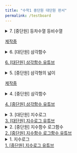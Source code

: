 ```yaml
---
title: "수학1 중단원 대단원 판서"
permalink: /testboard
---
```


<details>
<summary>7. [중단원] 등차수열 등비수열</summary>
<div markdown="1">
<img src="/assets/one%20chungsoo%20jpg%20test/[중단원 유튜브] 5. 등차수열 등비수열-01.jpg"/>
<img src="/assets/one%20chungsoo%20jpg%20test/[중단원 유튜브] 5. 등차수열 등비수열-02.jpg"/>
<img src="/assets/one%20chungsoo%20jpg%20test/[중단원 유튜브] 5. 등차수열 등비수열-03.jpg"/>
<img src="/assets/one%20chungsoo%20jpg%20test/[중단원 유튜브] 5. 등차수열 등비수열-04.jpg"/>
<img src="/assets/one%20chungsoo%20jpg%20test/[중단원 유튜브] 5. 등차수열 등비수열-05.jpg"/>
<img src="/assets/one%20chungsoo%20jpg%20test/[중단원 유튜브] 5. 등차수열 등비수열-06.jpg"/>
<img src="/assets/one%20chungsoo%20jpg%20test/[중단원 유튜브] 5. 등차수열 등비수열-07.jpg"/>
<img src="/assets/one%20chungsoo%20jpg%20test/[중단원 유튜브] 5. 등차수열 등비수열-08.jpg"/>
<img src="/assets/one%20chungsoo%20jpg%20test/[중단원 유튜브] 5. 등차수열 등비수열-09.jpg"/>
<img src="/assets/one%20chungsoo%20jpg%20test/[중단원 유튜브] 5. 등차수열 등비수열-10.jpg"/>
<img src="/assets/one%20chungsoo%20jpg%20test/[중단원 유튜브] 5. 등차수열 등비수열-11.jpg"/>
<img src="/assets/one%20chungsoo%20jpg%20test/[중단원 유튜브] 5. 등차수열 등비수열-12.jpg"/>
<img src="/assets/one%20chungsoo%20jpg%20test/[중단원 유튜브] 5. 등차수열 등비수열-13.jpg"/>


</div>
</details>

<a href="">제작중</a>

<details>
<summary>6. [대단원] 삼각함수</summary>
<div markdown="1">
<img src="/assets/one%20chungsoo%20jpg%20test/[대단원 유튜브] 6. 삼각함수_페이지_01.jpg"/><img src="/assets/one%20chungsoo%20jpg%20test/[대단원 유튜브] 6. 삼각함수_페이지_02.jpg"/><img src="/assets/one%20chungsoo%20jpg%20test/[대단원 유튜브] 6. 삼각함수_페이지_03.jpg"/><img src="/assets/one%20chungsoo%20jpg%20test/[대단원 유튜브] 6. 삼각함수_페이지_04.jpg"/><img src="/assets/one%20chungsoo%20jpg%20test/[대단원 유튜브] 6. 삼각함수_페이지_05.jpg"/><img src="/assets/one%20chungsoo%20jpg%20test/[대단원 유튜브] 6. 삼각함수_페이지_06.jpg"/><img src="/assets/one%20chungsoo%20jpg%20test/[대단원 유튜브] 6. 삼각함수_페이지_07.jpg"/><img src="/assets/one%20chungsoo%20jpg%20test/[대단원 유튜브] 6. 삼각함수_페이지_08.jpg"/><img src="/assets/one%20chungsoo%20jpg%20test/[대단원 유튜브] 6. 삼각함수_페이지_09.jpg"/><img src="/assets/one%20chungsoo%20jpg%20test/[대단원 유튜브] 6. 삼각함수_페이지_10.jpg"/><img src="/assets/one%20chungsoo%20jpg%20test/[대단원 유튜브] 6. 삼각함수_페이지_11.jpg"/><img src="/assets/one%20chungsoo%20jpg%20test/[대단원 유튜브] 6. 삼각함수_페이지_12.jpg"/><img src="/assets/one%20chungsoo%20jpg%20test/[대단원 유튜브] 6. 삼각함수_페이지_13.jpg"/><img src="/assets/one%20chungsoo%20jpg%20test/[대단원 유튜브] 6. 삼각함수_페이지_14.jpg"/><img src="/assets/one%20chungsoo%20jpg%20test/[대단원 유튜브] 6. 삼각함수_페이지_15.jpg"/><img src="/assets/one%20chungsoo%20jpg%20test/[대단원 유튜브] 6. 삼각함수_페이지_16.jpg"/><img src="/assets/one%20chungsoo%20jpg%20test/[대단원 유튜브] 6. 삼각함수_페이지_17.jpg"/><img src="/assets/one%20chungsoo%20jpg%20test/[대단원 유튜브] 6. 삼각함수_페이지_18.jpg"/><img src="/assets/one%20chungsoo%20jpg%20test/[대단원 유튜브] 6. 삼각함수_페이지_19.jpg"/><img src="/assets/one%20chungsoo%20jpg%20test/[대단원 유튜브] 6. 삼각함수_페이지_20.jpg"/><img src="/assets/one%20chungsoo%20jpg%20test/[대단원 유튜브] 6. 삼각함수_페이지_21.jpg"/>

</div>
</details>

<a href=" https://youtu.be/nx1DIZr1aMg">6. [대단원] 삼각함수 유튜브</a>

<details>
<summary>5. [중단원] 삼각형의 넓이</summary>
<div markdown="1">
<img src="/assets/one%20chungsoo%20jpg%20test/[중단원 유튜브] 4. 삼각형의 넓이-01.jpg"/>
<img src="/assets/one%20chungsoo%20jpg%20test/[중단원 유튜브] 4. 삼각형의 넓이-02.jpg"/>
<img src="/assets/one%20chungsoo%20jpg%20test/[중단원 유튜브] 4. 삼각형의 넓이-03.jpg"/>
<img src="/assets/one%20chungsoo%20jpg%20test/[중단원 유튜브] 4. 삼각형의 넓이-04.jpg"/>
<img src="/assets/one%20chungsoo%20jpg%20test/[중단원 유튜브] 4. 삼각형의 넓이-05.jpg"/>
<img src="/assets/one%20chungsoo%20jpg%20test/[중단원 유튜브] 4. 삼각형의 넓이-06.jpg"/>
<img src="/assets/one%20chungsoo%20jpg%20test/[중단원 유튜브] 4. 삼각형의 넓이-07.jpg"/>
<img src="/assets/one%20chungsoo%20jpg%20test/[중단원 유튜브] 4. 삼각형의 넓이-08.jpg"/>
<img src="/assets/one%20chungsoo%20jpg%20test/[중단원 유튜브] 4. 삼각형의 넓이-09.jpg"/>
<img src="/assets/one%20chungsoo%20jpg%20test/[중단원 유튜브] 4. 삼각형의 넓이-10.jpg"/>
<img src="/assets/one%20chungsoo%20jpg%20test/[중단원 유튜브] 4. 삼각형의 넓이-11.jpg"/>
<img src="/assets/one%20chungsoo%20jpg%20test/[중단원 유튜브] 4. 삼각형의 넓이-12.jpg"/>

</div>
</details>

<a href=" ">제작중</a>

<details>
<summary>4. [중단원] 삼각함수</summary>
<div markdown="1">
<img src="/assets/one%20chungsoo%20jpg%20test/[중단원 유튜브] 3. 삼각함수-05.jpg"/>
<img src="/assets/one%20chungsoo%20jpg%20test/[중단원 유튜브] 3. 삼각함수-06.jpg"/>
<img src="/assets/one%20chungsoo%20jpg%20test/[중단원 유튜브] 3. 삼각함수-07.jpg"/>
<img src="/assets/one%20chungsoo%20jpg%20test/[중단원 유튜브] 3. 삼각함수-08.jpg"/>
<img src="/assets/one%20chungsoo%20jpg%20test/[중단원 유튜브] 3. 삼각함수-09.jpg"/>
<img src="/assets/one%20chungsoo%20jpg%20test/[중단원 유튜브] 3. 삼각함수-10.jpg"/>
<img src="/assets/one%20chungsoo%20jpg%20test/[중단원 유튜브] 3. 삼각함수-11.jpg"/>
<img src="/assets/one%20chungsoo%20jpg%20test/[중단원 유튜브] 3. 삼각함수-12.jpg"/>
<img src="/assets/one%20chungsoo%20jpg%20test/[중단원 유튜브] 3. 삼각함수-13.jpg"/>
<img src="/assets/one%20chungsoo%20jpg%20test/[중단원 유튜브] 3. 삼각함수-14.jpg"/>
<img src="/assets/one%20chungsoo%20jpg%20test/[중단원 유튜브] 3. 삼각함수-15.jpg"/>
<img src="/assets/one%20chungsoo%20jpg%20test/[중단원 유튜브] 3. 삼각함수-16.jpg"/>
<img src="/assets/one%20chungsoo%20jpg%20test/[중단원 유튜브] 3. 삼각함수-17.jpg"/>
<img src="/assets/one%20chungsoo%20jpg%20test/[중단원 유튜브] 3. 삼각함수-18.jpg"/>

</div>
</details>

<a href="https://youtu.be/njjmVEbr448">4. [중단원] 삼각함수 유튜브</a>

<details>
<summary>3. [대단원] 지수로그</summary>
<div markdown="1">
<img src="/assets/one%20chungsoo%20jpg%20test/[대단원 유튜브] 3. 지수 로그_페이지_01.jpg"/>

<img src="/assets/one%20chungsoo%20jpg%20test/[대단원 유튜브] 3. 지수 로그_페이지_02.jpg"/>

<img src="/assets/one%20chungsoo%20jpg%20test/[대단원 유튜브] 3. 지수 로그_페이지_03.jpg"/>

<img src="/assets/one%20chungsoo%20jpg%20test/[대단원 유튜브] 3. 지수 로그_페이지_04.jpg"/>

<img src="/assets/one%20chungsoo%20jpg%20test/[대단원 유튜브] 3. 지수 로그_페이지_05.jpg"/>

<img src="/assets/one%20chungsoo%20jpg%20test/[대단원 유튜브] 3. 지수 로그_페이지_06.jpg"/>

<img src="/assets/one%20chungsoo%20jpg%20test/[대단원 유튜브] 3. 지수 로그_페이지_07.jpg"/>

<img src="/assets/one%20chungsoo%20jpg%20test/[대단원 유튜브] 3. 지수 로그_페이지_08.jpg"/>

<img src="/assets/one%20chungsoo%20jpg%20test/[대단원 유튜브] 3. 지수 로그_페이지_09.jpg"/>

<img src="/assets/one%20chungsoo%20jpg%20test/[대단원 유튜브] 3. 지수 로그_페이지_10.jpg"/>

<img src="/assets/one%20chungsoo%20jpg%20test/[대단원 유튜브] 3. 지수 로그_페이지_11.jpg"/>

<img src="/assets/one%20chungsoo%20jpg%20test/[대단원 유튜브] 3. 지수 로그_페이지_12.jpg"/>

<img src="/assets/one%20chungsoo%20jpg%20test/[대단원 유튜브] 3. 지수 로그_페이지_13.jpg"/>

<img src="/assets/one%20chungsoo%20jpg%20test/[대단원 유튜브] 3. 지수 로그_페이지_14.jpg"/>

<img src="/assets/one%20chungsoo%20jpg%20test/[대단원 유튜브] 3. 지수 로그_페이지_15.jpg"/>

<img src="/assets/one%20chungsoo%20jpg%20test/[대단원 유튜브] 3. 지수 로그_페이지_16.jpg"/>
</div>
</details>
<a href="https://youtu.be/aV2HRwyJVXI">3. [대단원] 지수로그 유튜브</a>

<details>
<summary>2. [중단원] 지수함수 로그함수</summary>
<div markdown="1">
<img src="/assets/one%20chungsoo%20jpg%20test/%5B중단원%20유튜브%5D%202.%20지수함수%20로그함수-1_페이지_01.jpg"/>

<img src="/assets/one%20chungsoo%20jpg%20test/%5B중단원%20유튜브%5D%202.%20지수함수%20로그함수-1_페이지_02.jpg"/>

<img src="/assets/one%20chungsoo%20jpg%20test/%5B중단원%20유튜브%5D%202.%20지수함수%20로그함수-1_페이지_03.jpg"/>

<img src="/assets/one%20chungsoo%20jpg%20test/%5B중단원%20유튜브%5D%202.%20지수함수%20로그함수-1_페이지_04.jpg"/>

<img src="/assets/one%20chungsoo%20jpg%20test/%5B중단원%20유튜브%5D%202.%20지수함수%20로그함수-1_페이지_05.jpg"/>

<img src="/assets/one%20chungsoo%20jpg%20test/%5B중단원%20유튜브%5D%202.%20지수함수%20로그함수-1_페이지_06.jpg"/>

<img src="/assets/one%20chungsoo%20jpg%20test/%5B중단원%20유튜브%5D%202.%20지수함수%20로그함수-1_페이지_07.jpg"/>

<img src="/assets/one%20chungsoo%20jpg%20test/%5B중단원%20유튜브%5D%202.%20지수함수%20로그함수-1_페이지_08.jpg"/>

<img src="/assets/one%20chungsoo%20jpg%20test/%5B중단원%20유튜브%5D%202.%20지수함수%20로그함수-1_페이지_09.jpg"/>

<img src="/assets/one%20chungsoo%20jpg%20test/%5B중단원%20유튜브%5D%202.%20지수함수%20로그함수-1_페이지_10.jpg"/>

<img src="/assets/one%20chungsoo%20jpg%20test/%5B중단원%20유튜브%5D%202.%20지수함수%20로그함수-1_페이지_11.jpg"/>

<img src="/assets/one%20chungsoo%20jpg%20test/%5B중단원%20유튜브%5D%202.%20지수함수%20로그함수-1_페이지_12.jpg"/>
</div>
</details>
<a href="https://youtu.be/G7FpQl0-nTU">2. [중단원] 지수함수 로그함수 유튜브</a>

<details>
<summary>1. 지수로그</summary>
<div markdown="1">
<img src="/assets/one%20chungsoo%20jpg%20test/%5B중단원%20유튜브%5D%201.%20지수로그_페이지_01.jpg"/>

<img src="/assets/one%20chungsoo%20jpg%20test/%5B중단원%20유튜브%5D%201.%20지수로그_페이지_02.jpg"/>

<img src="/assets/one%20chungsoo%20jpg%20test/%5B중단원%20유튜브%5D%201.%20지수로그_페이지_03.jpg"/>

<img src="/assets/one%20chungsoo%20jpg%20test/%5B중단원%20유튜브%5D%201.%20지수로그_페이지_04.jpg"/>

<img src="/assets/one%20chungsoo%20jpg%20test/%5B중단원%20유튜브%5D%201.%20지수로그_페이지_05.jpg"/>

<img src="/assets/one%20chungsoo%20jpg%20test/%5B중단원%20유튜브%5D%201.%20지수로그_페이지_06.jpg"/>

<img src="/assets/one%20chungsoo%20jpg%20test/%5B중단원%20유튜브%5D%201.%20지수로그_페이지_07.jpg"/>

<img src="/assets/one%20chungsoo%20jpg%20test/%5B중단원%20유튜브%5D%201.%20지수로그_페이지_08.jpg"/>

<img src="/assets/one%20chungsoo%20jpg%20test/%5B중단원%20유튜브%5D%201.%20지수로그_페이지_09.jpg"/>

<img src="/assets/one%20chungsoo%20jpg%20test/%5B중단원%20유튜브%5D%201.%20지수로그_페이지_10.jpg"/>

<img src="/assets/one%20chungsoo%20jpg%20test/%5B중단원%20유튜브%5D%201.%20지수로그_페이지_11.jpg"/>

<img src="/assets/one%20chungsoo%20jpg%20test/%5B중단원%20유튜브%5D%201.%20지수로그_페이지_12.jpg"/>
</div>
</details>
<a href="https://youtu.be/BdstTIbKWHk">1. [중단원] 지수로그 유튜브</a>